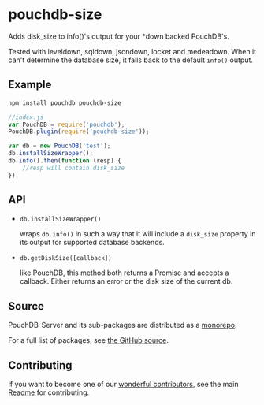 pouchdb-size
============

Adds disk_size to info()'s output for your *down backed PouchDB's.

Tested with leveldown, sqldown, jsondown, locket and medeadown. When it
can't determine the database size, it falls back to the default
``info()`` output.

Example
-------

```bash
npm install pouchdb pouchdb-size
```

```javascript
//index.js
var PouchDB = require('pouchdb');
PouchDB.plugin(require('pouchdb-size'));

var db = new PouchDB('test');
db.installSizeWrapper();
db.info().then(function (resp) {
	//resp will contain disk_size
})
```

API
---

- ``db.installSizeWrapper()``

  wraps ``db.info()`` in such a way that it will include a ``disk_size``
  property in its output for supported database backends.

- ``db.getDiskSize([callback])``

  like PouchDB, this method both returns a Promise and accepts a
  callback. Either returns an error or the disk size of the current db.

## Source

PouchDB-Server and its sub-packages are distributed as a [monorepo](https://github.com/babel/babel/blob/master/doc/design/monorepo.md).

For a full list of packages, see [the GitHub source](https://github.com/pouchdb/pouchdb-server/tree/master/packages).

## Contributing

If you want to become one of our [wonderful contributors](https://github.com/pouchdb/pouchdb-server/graphs/contributors), see the main [Readme](https://github.com/pouchdb/pouchdb-server/tree/master/README.md) for contributing.
